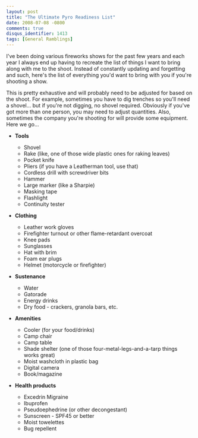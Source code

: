 ```yaml
---
layout: post
title: "The Ultimate Pyro Readiness List"
date: 2008-07-08 -0800
comments: true
disqus_identifier: 1413
tags: [General Ramblings]
---
```

I've been doing various fireworks shows for the past few years and each
year I always end up having to recreate the list of things I want to
bring along with me to the shoot. Instead of constantly updating and
forgetting and such, here's the list of everything you'd want to bring
with you if you're shooting a show.

This is pretty exhaustive and will probably need to be adjusted for
based on the shoot. For example, sometimes you have to dig trenches so
you'll need a shovel... but if you're not digging, no shovel required.
Obviously if you've got more than one person, you may need to adjust
quantities. Also, sometimes the company you're shooting for will provide
some equipment. Here we go...

-   **Tools**
    -   Shovel
    -   Rake (like, one of those wide plastic ones for raking leaves)
    -   Pocket knife
    -   Pliers (if you have a Leatherman tool, use that)
    -   Cordless drill with screwdriver bits
    -   Hammer
    -   Large marker (like a Sharpie)
    -   Masking tape
    -   Flashlight
    -   Continuity tester

-   **Clothing**
    -   Leather work gloves
    -   Firefighter turnout or other flame-retardant overcoat
    -   Knee pads
    -   Sunglasses
    -   Hat with brim
    -   Foam ear plugs
    -   Helmet (motorcycle or firefighter)

-   **Sustenance**
    -   Water
    -   Gatorade
    -   Energy drinks
    -   Dry food - crackers, granola bars, etc.

-   **Amenities**
    -   Cooler (for your food/drinks)
    -   Camp chair
    -   Camp table
    -   Shade shelter (one of those four-metal-legs-and-a-tarp things
        works great)
    -   Moist washcloth in plastic bag
    -   Digital camera
    -   Book/magazine

-   **Health products**
    -   Excedrin Migraine
    -   Ibuprofen
    -   Pseudoephedrine (or other decongestant)
    -   Sunscreen - SPF45 or better
    -   Moist towelettes
    -   Bug repellent




